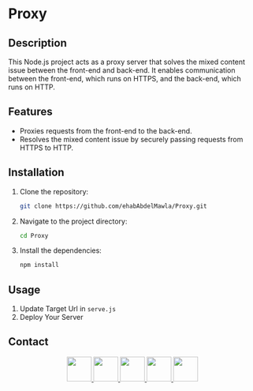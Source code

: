 # Proxy

## Description

This Node.js project acts as a proxy server that solves the mixed content issue between the front-end and back-end. It enables communication between the front-end, which runs on HTTPS, and the back-end, which runs on HTTP.

## Features
- Proxies requests from the front-end to the back-end.
- Resolves the mixed content issue by securely passing requests from HTTPS to HTTP.

## Installation

1. Clone the repository:

   ```bash
   git clone https://github.com/ehabAbdelMawla/Proxy.git
   ```
2. Navigate to the project directory:
   ```bash
   cd Proxy
   ```
3. Install the dependencies:
   ```bash
   npm install
   ```
 ## Usage
 1. Update Target Url in `serve.js`
 2. Deploy Your Server

## Contact
<p align="center">
<a  href="mailto:eabdo1474@gmail.com">
 <img src="https://user-images.githubusercontent.com/51888513/188922645-da22d955-0b02-46d9-8145-564b54316d87.png" width="50"/> 
</a>
<a href="https://www.youtube.com/channel/UCnoe7bD7w2fWYlNzqY3qjLA">
<img src="https://user-images.githubusercontent.com/51888513/188924271-4554ab67-60b6-46db-9d38-b5d284bfc324.png" width="50"/>
</a>
<a href="https://www.linkedin.com/in/ehab-abdel-mawla-9b20aa183">
<img src="https://user-images.githubusercontent.com/51888513/188924356-4578aa1f-26c0-4310-a16d-f4eb3c891b8d.png" width="50"/>
</a>
<a href="https://codepen.io/ehabAbdelMola"><img src="https://user-images.githubusercontent.com/51888513/188924374-5169b372-1eda-4639-95b7-ceacbe31b861.png"   width="50"/> </a>
<a href="https://www.instagram.com/abdoehab4551/"><img src="https://user-images.githubusercontent.com/51888513/188924858-1b4bd316-4259-4f22-be15-0872c31ebc12.png"   width="50"/> </a>

</p>
